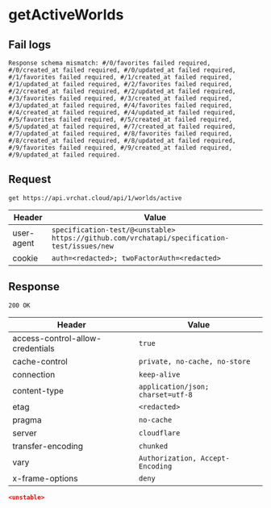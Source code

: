 # getActiveWorlds

## Fail logs
```
Response schema mismatch: #/0/favorites failed required, #/0/created_at failed required, #/0/updated_at failed required, #/1/favorites failed required, #/1/created_at failed required, #/1/updated_at failed required, #/2/favorites failed required, #/2/created_at failed required, #/2/updated_at failed required, #/3/favorites failed required, #/3/created_at failed required, #/3/updated_at failed required, #/4/favorites failed required, #/4/created_at failed required, #/4/updated_at failed required, #/5/favorites failed required, #/5/created_at failed required, #/5/updated_at failed required, #/7/created_at failed required, #/7/updated_at failed required, #/8/favorites failed required, #/8/created_at failed required, #/8/updated_at failed required, #/9/favorites failed required, #/9/created_at failed required, #/9/updated_at failed required.
```

## Request
`get https://api.vrchat.cloud/api/1/worlds/active`

| Header | Value |
| ------ | ----- |
| user-agent | `specification-test/@<unstable> https://github.com/vrchatapi/specification-test/issues/new` |
| cookie | `auth=<redacted>; twoFactorAuth=<redacted>` |


## Response
`200 OK`

| Header | Value |
| ------ | ----- |
| access-control-allow-credentials | `true` |
| cache-control | `private, no-cache, no-store` |
| connection | `keep-alive` |
| content-type | `application/json; charset=utf-8` |
| etag | `<redacted>` |
| pragma | `no-cache` |
| server | `cloudflare` |
| transfer-encoding | `chunked` |
| vary | `Authorization, Accept-Encoding` |
| x-frame-options | `deny` |

```json
<unstable>
```
